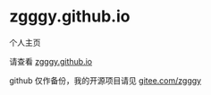 # zgggy.github.io

个人主页

请查看 [zgggy.github.io](https://zgggy.github.io)

github 仅作备份，我的开源项目请见 [gitee.com/zgggy](gitee.com/zgggy)
